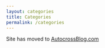 ```yaml
---
layout: categories
title: Categories
permalink: /categories
---
```


Site has moved to [AutocrossBlog.com](https://www.autocrossblog.com)

